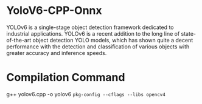 # YoloV6-CPP-Onnx
YOLOv6 is a single-stage object detection framework dedicated to industrial applications.
YOLOv6 is a recent addition to the long line of state-of-the-art object detection YOLO models, which has shown quite a decent performance with the detection and classification of various objects with greater accuracy and inference speeds.

# Compilation Command
g++ yolov6.cpp -o yolov6 `pkg-config --cflags --libs opencv4`
